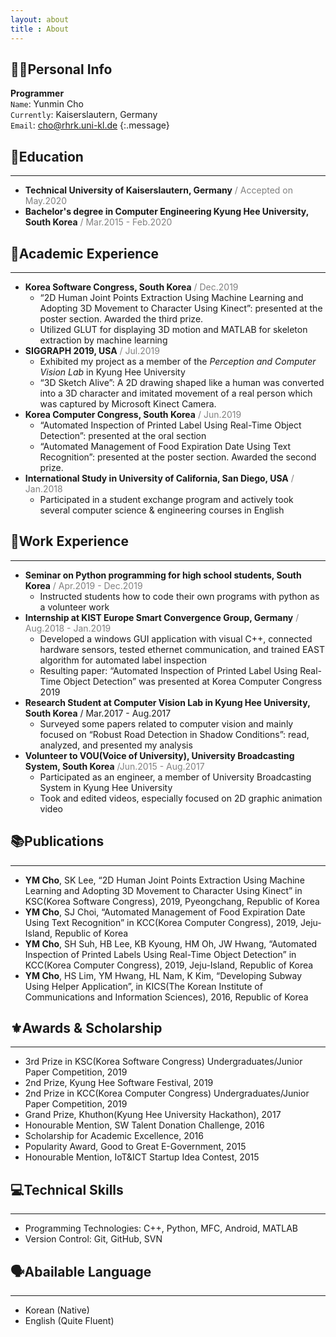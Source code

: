 ```yaml
---
layout: about
title : About
---
```


🙋‍♀️Personal Info
----------------
__Programmer__  
`Name`: Yunmin Cho  
`Currently`: Kaiserslautern, Germany  
`Email`: cho@rhrk.uni-kl.de
{:.message}

🏫Education
------------
* * *
* __Technical University of Kaiserslautern, Germany__ <span style="color: gray">/ Accepted on May.2020</span>  
* __Bachelor's degree in Computer Engineering Kyung Hee University, South Korea__ <span style="color: gray">/ Mar.2015 - Feb.2020</span>  

📌Academic Experience
----------------------
* * *
* __Korea Software Congress, South Korea__ <span style="color: gray">/ Dec.2019</span>
    - <span style="color: var(--highlight-color)">“2D Human Joint Points Extraction Using Machine Learning and Adopting 3D Movement to  Character Using Kinect”</span>: presented at the poster section. <span style="color: var(--highlight-color)">Awarded the third prize.</span>   
    - Utilized GLUT for displaying 3D motion and MATLAB for skeleton extraction by machine learning  
* __SIGGRAPH 2019, USA__ <span style="color: gray">/ Jul.2019</span>
    - Exhibited my project as a member of the *Perception and Computer Vision Lab* in Kyung Hee University
    - <span style="color: var(--highlight-color)">“3D Sketch Alive”</span>: A 2D drawing shaped like a human was converted into a 3D character and imitated movement of a real person which was captured by Microsoft Kinect Camera.
* __Korea Computer Congress, South Korea__ <span style="color: gray">/ Jun.2019</span>  
    - <span style="color: var(--highlight-color)">“Automated Inspection of Printed Label Using Real-Time Object Detection”</span>: presented at the oral section  
    - <span style="color: var(--highlight-color)">“Automated Management of Food Expiration Date Using Text Recognition”</span>: presented at the poster section. <span style="color: var(--highlight-color)">Awarded the second prize.</span>  
* __International Study in University of California, San Diego, USA__ <span style="color: gray">/ Jan.2018</span>  
    - Participated in a student exchange program and actively took several computer science & engineering courses in English  

📌Work Experience
------------------
* * *
* __Seminar on Python programming for high school students, South Korea__ <span style="color: gray">/ Apr.2019 - Dec.2019</span>  
    - Instructed students how to code their own programs with python as a volunteer work  
* __Internship at KIST Europe Smart Convergence Group, Germany__ <span style="color: gray">/ Aug.2018 - Jan.2019</span>  
    - Developed a windows GUI application with visual C++, connected hardware sensors, tested ethernet communication, and trained EAST algorithm for automated label inspection  
    - Resulting paper: <span style="color: var(--highlight-color)">“Automated Inspection of Printed Label Using Real-Time Object Detection”</span> was presented at Korea Computer Congress 2019  
* __Research Student at Computer Vision Lab in Kyung Hee University, South Korea__ <span sytle="color: gray">/ Mar.2017 - Aug.2017</span>
    - Surveyed some papers related to computer vision and mainly focused on “Robust Road Detection in
Shadow Conditions”: read, analyzed, and presented my analysis  
* __Volunteer to VOU(Voice of University), University Broadcasting System, South Korea__ <span style="color: gray">/Jun.2015 - Aug.2017</span>  
    - Participated as an engineer, a member of University Broadcasting System in Kyung Hee University  
    - Took and edited videos, especially focused on 2D graphic animation video  

📚Publications
---------------
* * *
* __YM Cho__, SK Lee, <span style="color: var(--highlight-color)">“2D Human Joint Points Extraction Using Machine Learning and Adopting 3D
Movement to Character Using Kinect”</span> in KSC(Korea Software Congress), 2019, Pyeongchang,
Republic of Korea  
* __YM Cho__, SJ Choi, <span style="color: var(--highlight-color)">“Automated Management of Food Expiration Date Using Text Recognition”</span> in
KCC(Korea Computer Congress), 2019, Jeju-Island, Republic of Korea  
* __YM Cho__, SH Suh, HB Lee, KB Kyoung, HM Oh, JW Hwang, <span style="color: var(--highlight-color)">“Automated Inspection of Printed Labels
Using Real-Time Object Detection”</span> in KCC(Korea Computer Congress), 2019, Jeju-Island, Republic
of Korea  
* __YM Cho__, HS Lim, YM Hwang, HL Nam, K Kim, <span style="color: var(--highlight-color)">“Developing Subway Using Helper Application”</span>, in
KICS(The Korean Institute of Communications and Information Sciences), 2016, Republic of Korea  

⚜️Awards & Scholarship
----------------------
* * *
* 3rd Prize in KSC(Korea Software Congress) Undergraduates/Junior Paper Competition, 2019  
* 2nd Prize, Kyung Hee Software Festival, 2019  
* 2nd Prize in KCC(Korea Computer Congress) Undergraduates/Junior Paper Competition, 2019  
* Grand Prize, Khuthon(Kyung Hee University Hackathon), 2017  
* Honourable Mention, SW Talent Donation Challenge, 2016  
* Scholarship for Academic Excellence, 2016  
* Popularity Award, Good to Great E-Government, 2015  
* Honourable Mention, IoT&ICT Startup Idea Contest, 2015  

💻Technical Skills
-------------------
* * *
- Programming Technologies: C++, Python, MFC, Android, MATLAB  
- Version Control: Git, GitHub, SVN  

🗣Abailable Language
--------------------
* * *
- Korean (Native)  
- English (Quite Fluent)  
